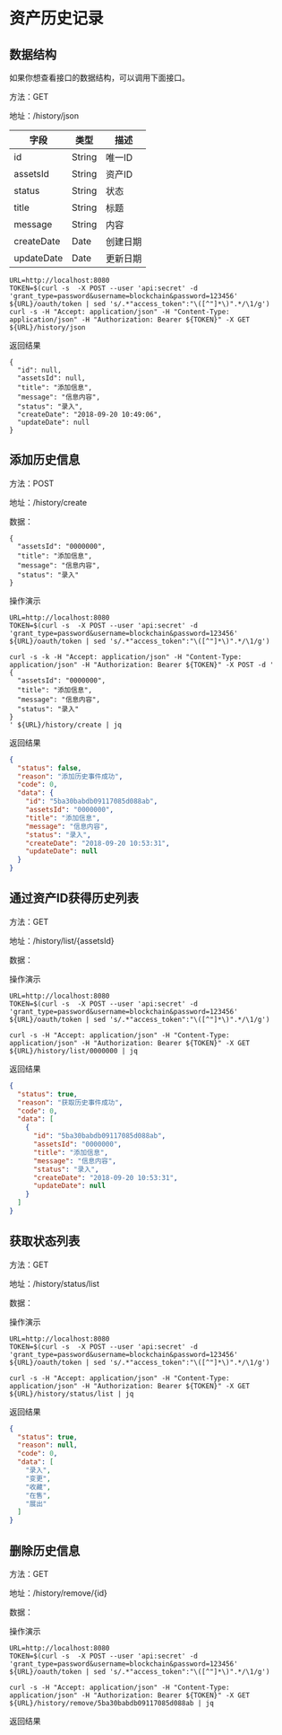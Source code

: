 # 资产历史记录

## 数据结构

如果你想查看接口的数据结构，可以调用下面接口。

方法：GET

地址：/history/json

字段 | 类型 | 描述
---- | --- | ---
id | String | 唯一ID
assetsId | String | 资产ID
status | String | 状态
title | String | 标题
message | String | 内容
createDate | Date | 创建日期
updateDate | Date | 更新日期

```
URL=http://localhost:8080
TOKEN=$(curl -s  -X POST --user 'api:secret' -d 'grant_type=password&username=blockchain&password=123456' ${URL}/oauth/token | sed 's/.*"access_token":"\([^"]*\)".*/\1/g')
curl -s -H "Accept: application/json" -H "Content-Type: application/json" -H "Authorization: Bearer ${TOKEN}" -X GET ${URL}/history/json
```

返回结果

```
{
  "id": null,
  "assetsId": null,
  "title": "添加信息",
  "message": "信息内容",
  "status": "录入",
  "createDate": "2018-09-20 10:49:06",
  "updateDate": null
}
```

## 添加历史信息

方法：POST

地址：/history/create

数据：


	{
	  "assetsId": "0000000",
	  "title": "添加信息",
	  "message": "信息内容",
	  "status": "录入"
	}

操作演示

```
URL=http://localhost:8080
TOKEN=$(curl -s  -X POST --user 'api:secret' -d 'grant_type=password&username=blockchain&password=123456' ${URL}/oauth/token | sed 's/.*"access_token":"\([^"]*\)".*/\1/g')

curl -s -k -H "Accept: application/json" -H "Content-Type: application/json" -H "Authorization: Bearer ${TOKEN}" -X POST -d '
{
  "assetsId": "0000000",
  "title": "添加信息",
  "message": "信息内容",
  "status": "录入"
}
' ${URL}/history/create | jq
```

返回结果

```json
{
  "status": false,
  "reason": "添加历史事件成功",
  "code": 0,
  "data": {
    "id": "5ba30babdb09117085d088ab",
    "assetsId": "0000000",
    "title": "添加信息",
    "message": "信息内容",
    "status": "录入",
    "createDate": "2018-09-20 10:53:31",
    "updateDate": null
  }
}
```

## 通过资产ID获得历史列表

方法：GET

地址：/history/list/{assetsId}

数据：

操作演示

```
URL=http://localhost:8080
TOKEN=$(curl -s  -X POST --user 'api:secret' -d 'grant_type=password&username=blockchain&password=123456' ${URL}/oauth/token | sed 's/.*"access_token":"\([^"]*\)".*/\1/g')

curl -s -H "Accept: application/json" -H "Content-Type: application/json" -H "Authorization: Bearer ${TOKEN}" -X GET ${URL}/history/list/0000000 | jq
```

返回结果

```json
{
  "status": true,
  "reason": "获取历史事件成功",
  "code": 0,
  "data": [
    {
      "id": "5ba30babdb09117085d088ab",
      "assetsId": "0000000",
      "title": "添加信息",
      "message": "信息内容",
      "status": "录入",
      "createDate": "2018-09-20 10:53:31",
      "updateDate": null
    }
  ]
}
```

## 获取状态列表

方法：GET

地址：/history/status/list

数据：

操作演示

```
URL=http://localhost:8080
TOKEN=$(curl -s  -X POST --user 'api:secret' -d 'grant_type=password&username=blockchain&password=123456' ${URL}/oauth/token | sed 's/.*"access_token":"\([^"]*\)".*/\1/g')

curl -s -H "Accept: application/json" -H "Content-Type: application/json" -H "Authorization: Bearer ${TOKEN}" -X GET ${URL}/history/status/list | jq
```

返回结果

```json
{
  "status": true,
  "reason": null,
  "code": 0,
  "data": [
    "录入",
    "变更",
    "收藏",
    "在售",
    "展出"
  ]
}
```


## 删除历史信息

方法：GET

地址：/history/remove/{id}

数据：

操作演示

```
URL=http://localhost:8080
TOKEN=$(curl -s  -X POST --user 'api:secret' -d 'grant_type=password&username=blockchain&password=123456' ${URL}/oauth/token | sed 's/.*"access_token":"\([^"]*\)".*/\1/g')

curl -s -H "Accept: application/json" -H "Content-Type: application/json" -H "Authorization: Bearer ${TOKEN}" -X GET ${URL}/history/remove/5ba30babdb09117085d088ab | jq
```

返回结果